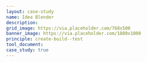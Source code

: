 ```yaml
---
layout: case-study
name: Idea Blender
description:
grid_image: https://via.placeholder.com/768x500
banner_image: https://via.placeholder.com/1800x1000
principle: create-build--test
tool_document:
case_study: true
---
```


